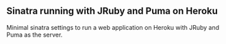 ## Sinatra running with JRuby and Puma on Heroku
Minimal sinatra settings to run a web application on Heroku with JRuby and Puma as the server.